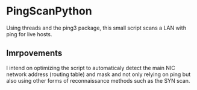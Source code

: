 # PingScanPython
Using threads and the ping3 package, this small script scans a LAN with ping for live hosts.
## Imrpovements
I intend on optimizing the script to automaticaly detect the main NIC network address (routing table) and mask and not only relying on ping but also using other forms of reconnaissance methods such as the SYN scan.
